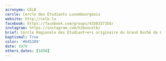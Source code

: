 ```yaml
---
acronyme: CELB
cercle: Cercle des Étudiants Luxembourgeois
website: http://celb.lu
facebook: https://facebook.com/groups/4330337358/
instagram: https://instagram.com/hiboucelb/
brief: Cercle Régionale des Étudiant•e•s originaire du Grand Duché de Luxembourg (Pays)
baptismal: True
color: '#645389'
date: 1979
others_dates: [1898]
---
```


